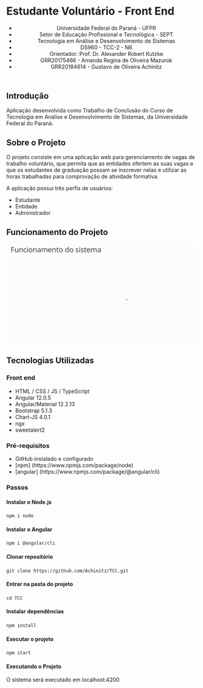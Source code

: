 # Estudante Voluntário - Front End
<header>
   <ul>
     <li>Universidade Federal do Paraná - UFPR</li>
     <li>Setor de Educação Profissional e Tecnológica - SEPT</li>
     <li>Tecnologia em Análise e Desenvolvimento de Sistemas</li>
     <li>DS960 - TCC-2 - N6</li>
     <li>Orientador: Prof. Dr. Alexander Robert Kutzke</li>   
     <li>GRR20175466 - Amanda Regina de Oliveira Mazurok</li>
     <li>GRR20184614 - Gustavo de Oliveira Achinitz</li>
    </ul>
 </header>
 
## Introdução 
Aplicação desenvolvida como Trabalho de Conclusão do Curso de Tecnologia em Análise e Desenvolvimento de Sistemas, da Universidade Federal do Paraná.

## Sobre o Projeto
O projeto consiste em uma aplicação web para gerenciamento de vagas de trabalho voluntário, que permita que as entidades ofertem as suas vagas e que os estudantes de graduação possam se inscrever nelas e utilizar as horas trabalhadas para comprovação de atividade formativa.

A aplicação possui três perfis de usuários:
<ul>
  <li>Estudante</li>
  <li>Entidade</li>
  <li>Administrador</li>
</ul>

## Funcionamento do Projeto
![Funcionamento][def]
## Tecnologias Utilizadas
### Front end
<ul>
  <li>HTML / CSS / JS / TypeScript</li>
  <li>Angular 12.0.5</li>
  <li>Angular/Material 12.2.13</li>
  <li>Bootstrap 5.1.3</li>
  <li>Chart-JS 4.0.1</li>
  <li>ngx</li>
  <li>sweetalert2</li>
</ul>

### Pré-requisitos
<ul>
  <li>GitHub instalado e configurado</li>
  <li>[npm] (https://www.npmjs.com/package/node) </li>
  <li>[angular] (https://www.npmjs.com/package/@angular/cli)</li>
</ul>

### Passos
#### Instalar o Node.js
`npm i node`

#### Instalar o Angular
`npm i @angular/cli`

#### Clonar repositório
`git clone https://github.com/Achinitz/TCC.git`

#### Entrar na pasta do projeto
`cd TCC`

#### Instalar dependências
`npm install`

#### Executar o projeto
`npm start`

#### Executando o Projeto
O sistema será executado em localhost:4200

[def]: assets/../src/assets/imagens/funcionamento-tcc.gif